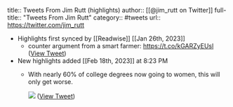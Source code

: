 title:: Tweets From Jim Rutt (highlights)
author:: [[@jim_rutt on Twitter]]
full-title:: "Tweets From Jim Rutt"
category:: #tweets
url:: https://twitter.com/jim_rutt

- Highlights first synced by [[Readwise]] [[Jan 26th, 2023]]
	- counter argument from a smart farmer: https://t.co/kGARZyEUsl ([View Tweet](https://twitter.com/jim_rutt/status/1618332272083742721))
- New highlights added [[Feb 18th, 2023]] at 8:23 PM
	- With nearly 60% of college degrees now going to women, this will only get worse. 
	  
	  ![](https://pbs.twimg.com/media/FpLqE8tWAAAUZSh.jpg) ([View Tweet](https://twitter.com/jim_rutt/status/1626619789383725056))
